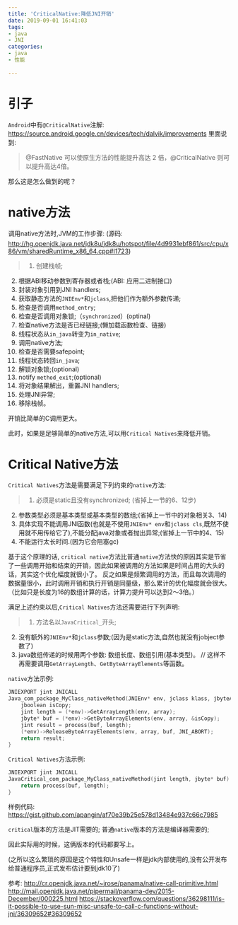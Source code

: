 ```yaml
---
title: 'CriticalNative:降低JNI开销'
date: 2019-09-01 16:41:03
tags: 
- java
- JNI
categories: 
- java
- 性能
 
---
```


# 引子
`Android`中有`@CriticalNative`注解:
https://source.android.google.cn/devices/tech/dalvik/improvements
里面说到:
> @FastNative 可以使原生方法的性能提升高达 2 倍，@CriticalNative 则可以提升高达4倍。 

那么这是怎么做到的呢？

# native方法
调用native方法时,JVM的工作步骤:
(源码: http://hg.openjdk.java.net/jdk8u/jdk8u/hotspot/file/4d9931ebf861/src/cpu/x86/vm/sharedRuntime_x86_64.cpp#l1723)
> 1. 创建栈帧;
2. 根据ABI移动参数到寄存器或者栈;(ABI: 应用二进制接口)
3. 封装对象引用到JNI handlers;
4. 获取静态方法的`JNIEnv*`和`jclass`,把他们作为额外参数传递;
5. 检查是否调用`method_entry`; 
6. 检查是否调用对象锁;（`synchronized`）(optinal)
7. 检查native方法是否已经链接;(懒加载函数检查、链接)
8. 线程状态从`in_java`转变为`in_native`;
9. 调用native方法;
10. 检查是否需要safepoint;
11. 线程状态转回`in_java`;
12. 解锁对象锁;(optional)
13. notify `method_exit`;(optional)
14. 将对象结果解出，重置JNI handlers;
15. 处理JNI异常;
16. 移除栈帧。

开销比简单的C调用更大。

此时，如果是足够简单的native方法,可以用`Critical Natives`来降低开销。

# Critical Native方法
`Critical Natives`方法是需要满足下列约束的`native`方法:
> 1. 必须是static且没有synchronized; (省掉上一节的6、12步)
2. 参数类型必须是基本类型或基本类型的数组;(省掉上一节中的对象相关3、14)
3. 具体实现不能调用JNI函数(也就是不使用`JNIEnv* env`和`jclass cls`,既然不使用就不用传给它了),不能分配java对象或者抛出异常;(省掉上一节中的4、15)
4. 不能运行太长时间.(因为它会阻塞gc)

基于这个原理的话, `critical native`方法比普通`native`方法快的原因其实是节省了一些调用开始和结束的开销，因此如果被调用的方法如果是时间占用的大头的话，其实这个优化幅度就很小了。
反之如果是频繁调用的方法，而且每次调用的数据量很小，此时调用开销和执行开销是同量级，那么累计的优化幅度就会很大。
（比如只是长度为16的数组计算的话，计算力提升可以达到2～3倍。）

满足上述约束以后,`Critical Natives`方法还需要进行下列声明:
> 1. 方法名以`JavaCritical_`开头;
2. 没有额外的`JNIEnv*`和`jclass`参数;(因为是static方法,自然也就没有jobject参数了)
3. java数组传递的时候用两个参数: 数组长度、数组引用(基本类型)。
// 这样不再需要调用`GetArrayLength`、`GetByteArrayElements`等函数。
 
`native`方法示例:
```c
JNIEXPORT jint JNICALL
Java_com_package_MyClass_nativeMethod(JNIEnv* env, jclass klass, jbyteArray array) {
    jboolean isCopy;
    jint length = (*env)->GetArrayLength(env, array);
    jbyte* buf = (*env)->GetByteArrayElements(env, array, &isCopy);
    jint result = process(buf, length);
    (*env)->ReleaseByteArrayElements(env, array, buf, JNI_ABORT);
    return result;    
}
```

`Critical Natives`方法示例:
```c
JNIEXPORT jint JNICALL
JavaCritical_com_package_MyClass_nativeMethod(jint length, jbyte* buf) {
    return process(buf, length);
}
```
样例代码: https://gist.github.com/apangin/af70e39b25e578d13484e937c66c7985

`critical`版本的方法是JIT需要的;
普通`native`版本的方法是编译器需要的;

因此实际用的时候，这俩版本的代码都要写上。

(之所以这么繁琐的原因是这个特性和Unsafe一样是jdk内部使用的,没有公开发布给普通程序员,正式发布估计要到jdk10了)

参考: 
http://cr.openjdk.java.net/~jrose/panama/native-call-primitive.html
http://mail.openjdk.java.net/pipermail/panama-dev/2015-December/000225.html
https://stackoverflow.com/questions/36298111/is-it-possible-to-use-sun-misc-unsafe-to-call-c-functions-without-jni/36309652#36309652
